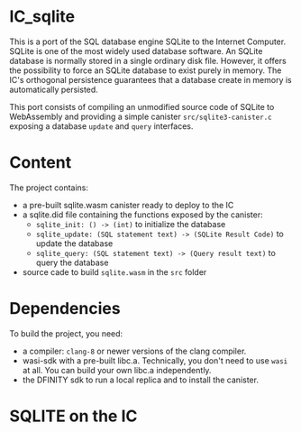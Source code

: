 # IC_sqlite
This is a port of the SQL database engine SQLite to the
Internet Computer. SQLite is one of the most widely used database
software.  An SQLite database is normally stored in a single ordinary
disk file. However, it offers the possibility to force an SQLite
database to exist purely in memory. The IC's orthogonal persistence
guarantees that a database create in memory is automatically
persisted.

This port consists of compiling an unmodified source code of SQLite to
WebAssembly and providing a simple canister `src/sqlite3-canister.c`
exposing a database `update` and `query` interfaces.


# Content
The project contains:
* a pre-built sqlite.wasm canister ready to deploy to the IC
* a sqlite.did file containing the functions exposed by the canister:
  * `sqlite_init: () -> (int)` to initialize the database
  * `sqlite_update: (SQL statement text) -> (SQLite Result Code)` to update the database
  * `sqlite_query: (SQL statement text) -> (Query result text)` to query the database
* source cade to build `sqlite.wasm` in the `src` folder

# Dependencies
To build the project, you need:
* a compiler: `clang-8` or newer versions of the clang compiler.
* wasi-sdk with a pre-built libc.a. Technically, you don't need to use `wasi` at all. You can build your own libc.a independently.
* the DFINITY sdk to run a local replica and to install the canister.

# SQLITE on the IC
